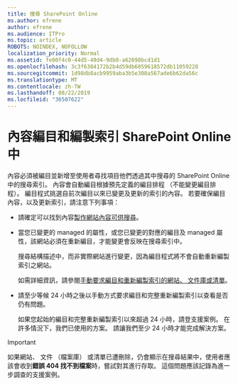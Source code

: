 ```yaml
---
title: 搜尋 SharePoint Online
ms.author: efrene
author: efrene
ms.audience: ITPro
ms.topic: article
ROBOTS: NOINDEX, NOFOLLOW
localization_priority: Normal
ms.assetid: fe00f4c0-44d5-49d4-9db0-a62698bcd1d1
ms.openlocfilehash: 3c3f6384172b2b4d59db6059618572db11059228
ms.sourcegitcommit: 1d98db8acb9959aba3b5e308a567ade6b62da56c
ms.translationtype: MT
ms.contentlocale: zh-TW
ms.lasthandoff: 08/22/2019
ms.locfileid: "36507622"
---
```

# <a name="content-crawling-and-indexing-in-sharepoint-online"></a>內容編目和編製索引 SharePoint Online 中

內容必須被編目並新增至使用者尋找項目他們透過其中搜尋的 SharePoint Online 中的搜尋索引。 內容會自動編目根據預先定義的編目排程 （不能變更編目排程）。 編目程式挑選自前次編目以來已變更及更新的索引的內容。 若要確保編目內容，以及更新索引，請注意下列事項：

- 請確定可以找到內容[製作網站內容可供搜尋](https://docs.microsoft.com/sharepoint/make-site-content-searchable)。

- 當您已變更的 managed 的屬性，或您已變更的對應的編目及 managed 屬性，該網站必須在重新編目，才能變更會反映在搜尋索引中。 

    搜尋結構描述中，而非實際網站進行變更，因為編目程式將不會自動重新編製索引之網站。 

    如需詳細資訊，請參閱[手動要求編目和重新編製索引的網站、 文件庫或清單](https://docs.microsoft.com/sharepoint/crawl-site-conten)。

- 請至少等候 24 小時之後以手動方式要求編目和完整重新編製索引以查看是否仍有問題。 

    如果您起始的編目和完整重新編製索引以來超過 24 小時，請登支援案例。 在許多情況下，我們已使用的方案。 請讓我們至少 24 小時才能完成解決方案。

> [!IMPORTANT]
> 如果網站、 文件 （檔案庫） 或清單已遭刪除，仍會顯示在搜尋結果中，使用者應該會收到**錯誤 404 找不到檔案**時，嘗試對其進行存取。 這個問題應該記錄為進一步調查的支援案例。 



